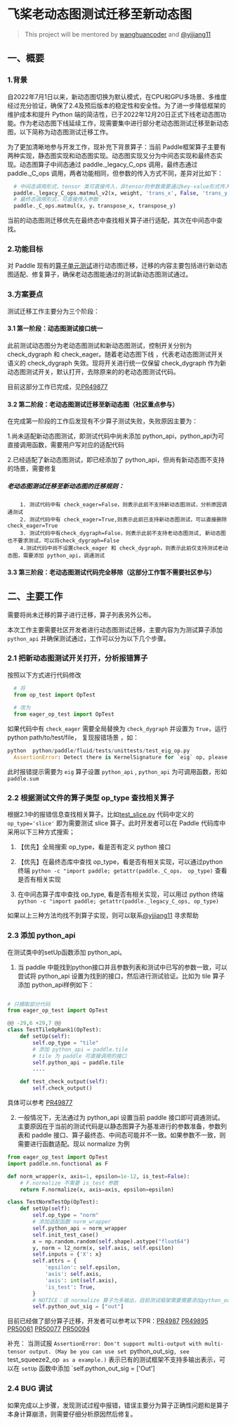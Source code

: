 # 飞桨老动态图测试迁移至新动态图

> This project will be mentored by [wanghuancoder](https://github.com/wanghuancoder) and [@yjjiang11](https://github.com/yjjiang11)
> 

## 一、概要
### 1.背景
 自2022年7月1日以来，新动态图切换为默认模式，在CPU和GPU多场景、多维度经过充分验证，确保了2.4及预后版本的稳定性和安全性。为了进一步降低框架的维护成本和提升 Python 端的简洁性，已于2022年12月20日正式下线老动态图功能。作为老动态图下线延续工作，现需要集中进行部分老动态图测试迁移至新动态图，以下简称为动态图测试迁移工作。

为了更加清晰地参与开发工作，现补充下背景算子：当前 Paddle框架算子主要有两种实现，静态图实现和动态图实现。动态图实现又分为中间态实现和最终态实现。动态图算子中间态通过 paddle._legacy_C_ops 调用，最终态通过 paddle._C_ops 调用，两者功能相同，但参数的传入方式不同，差异对比如下：

```python
  # 中间态调用形式，tensor 类可直接传入，非tensor的参数需要通过key-value形式传入
  paddle._legacy_C_ops.matmul_v2(x, weight, 'trans_x', False, 'trans_y', False)
  # 最终态调用形式，可直接传入参数
  paddle._C_ops.matmul(x, y，transpose_x, transpose_y)

```
当前的动态图测迁移优先在最终态中查找相关算子进行适配，其次在中间态中查找。
### 2.功能目标
对 Paddle 现有的[算子单元测试](https://github.com/PaddlePaddle/Paddle/tree/develop/python/paddle/fluid/tests/unittests)进行动态图迁移，迁移的内容主要包括进行新动态图适配、修复算子，确保老动态图能通过的测试新动态图测试通过。

### 3.方案要点
测试迁移工作主要分为三个阶段：

#### 3.1 第一阶段：动态图测试接口统一
此前测试动态图分为老动态图测试和新动态图测试，控制开关分别为 check_dygraph 和 check_eager。随着老动态图下线 ，代表老动态图测试开关语义的 check_dygraph 失效。现将开关进行统一仅保留 check_dygraph 作为新动态图测试开关，默认打开，去除原来的的老动态图测试代码。

目前这部分工作已完成，见[PR49877](https://github.com/PaddlePaddle/Paddle/pull/49877)

#### 3.2 第二阶段：老动态图测试迁移至新动态图（社区重点参与）

在完成第一阶段的工作后发现有不少算子测试失败，失败原因主要为：

1.尚未适配新动态图测试，即测试代码中尚未添加 python_api，python_api为可直接调用函数，需要用户写对应的适配代码

2.已经适配了新动态图测试，即已经添加了 python_api，但尚有新动态图不支持的场景，需要修复
    

##### 老动态图测试迁移至新动态图的迁移规则：

        1. 测试代码中有 check_eager=False，则表示此前不支持新动态图测试，分析原因调通测试
        2. 测试代码中有 check_eager=True,则表示此前已支持新动态图测试，可以直接删除check_eager=True
        3. 测试代码中有check_dygraph=False，则表示此前不支持老动态图测试, 新动态图也不要求测试，可以将check_dygraph=False
        4.测试代码中尚不设置check_eager 和 check_dygraph，则表示此前仅支持测试老动态图，需要添加 python_api，调通测试

#### 3.3 第三阶段：老动态图测试代码完全移除（这部分工作暂不需要社区参与）

## 二、主要工作

需要将尚未迁移的算子进行迁移，算子列表另外公布。

本次工作主要需要社区开发者进行动态图测试迁移，主要内容为为测试算子添加 `python_api` 并确保测试通过，工作可以分为以下几个步骤。

### 2.1 把新动态图测试开关打开，分析报错算子
按照以下方式进行代码修改
```python
  # 将
  from op_test import OpTest
  
  # 改为
  from eager_op_test import OpTest
```
如果代码中有 `check_eager` 需要全局替换为 `check_dygraph` 并设置为  `True`，运行 python path/to/test/file， 复现报错场景
，如：
```python
python  python/paddle/fluid/tests/unittests/test_eig_op.py 
  AssertionError: Detect there is KernelSignature for `eig` op, please set the `self.python_api` if you set check_dygraph = True
```
此时报错提示需要为 `eig` 算子设置 `python_api` , `python_api` 为可调用函数，形如 `paddle.sum`
### 2.2 根据测试文件的算子类型 op_type 查找相关算子
根据2.1中的报错信息查找相关算子。比如[test_slice.py](https://github.com/PaddlePaddle/Paddle/blob/develop/python/paddle/fluid/tests/unittests/test_slice_op.py) 代码中定义的`op_type='slice'` 即为需要测试 slice 算子。此时开发者可以在 Paddle 代码库中采用以下三种方式搜索；
   
1. 【优先】全局搜索 op_type，看是否有定义 python 接口

2. 【优先】在最终态库中查找 op_type，看是否有相关实现，可以通过python 终端 `python -c "import paddle; getattr(paddle._C_ops， op_type)` 查看是否有相关实现
3. 在中间态算子库中查找 op_type, 看是否有相关实现，可以用过 python 终端 `python -c "import paddle; getattr(paddle._legacy_C_ops, op_type)`

如果以上三种方法均找不到算子实现，则可以联系[@yjjiang11](https://github.com/yjjiang11) 寻求帮助

### 2.3 添加 python_api
在测试类中的setUp函数添加 python_api。

1. 当 paddle 中能找到python接口并且参数列表和测试中已写的参数一致，可以尝试将 python_api 设置为找到的接口，然后进行测试验证。比如为 tile 算子添加 python_api样例如下：

```python

# 只摘取部分代码
from eager_op_test import OpTest

@@ -29,6 +29,7 @@
class TestTileOpRank1(OpTest):
    def setUp(self):
        self.op_type = "tile"
        # 添加 python_api = paddle.tile
        # tile 为 paddle 可直接调用的接口
        self.python_api = paddle.tile
        ....

    def test_check_output(self):
        self.check_output()

```
具体可以参考 [PR49877](https://github.com/PaddlePaddle/Paddle/pull/49877)

2. 一般情况下，无法通过为 python_api 设置当前 paddle 接口即可调通测试。主要原因在于当前的测试代码是以静态图算子为基准进行的参数准备，参数列表和 paddle 接口、算子最终态、中间态可能并不一致。如果参数不一致，则需要进行函数适配。现以 normalize 为例

```python
from eager_op_test import OpTest
import paddle.nn.functional as F

def norm_wrapper(x, axis=1, epsilon=1e-12, is_test=False):
    # F.normalize 不需要 is_test 参数
    return F.normalize(x, axis=axis, epsilon=epsilon)

class TestNormTestOp(OpTest):
    def setUp(self):
        self.op_type = "norm"
        # 添加适配函数 norm_wrapper
        self.python_api = norm_wrapper
        self.init_test_case()
        x = np.random.random(self.shape).astype("float64")
        y, norm = l2_norm(x, self.axis, self.epsilon)
        self.inputs = {'X': x}
        self.attrs = {
            'epsilon': self.epsilon,
            'axis': self.axis,
            'axis': int(self.axis),
            'is_test': True,
        }
        # NOTICE：该 normalize 算子为多输出，目前测试框架需要需要添加python_out_sig来进行封装
        self.python_out_sig = ["out"]
```


目前已经做了部分算子迁移，开发者可以参考以下PR：[PR4987](https://github.com/PaddlePaddle/Paddle/pull/49877) [PR49895](https://github.com/PaddlePaddle/Paddle/pull/49895) [PR50061](https://github.com/PaddlePaddle/Paddle/pull/50061) [PR50077](https://github.com/PaddlePaddle/Paddle/pull/50077) [PR50094](https://github.com/PaddlePaddle/Paddle/pull/50093)

补充： 当测试报 `AssertionError: Don't support multi-output with multi-tensor output. (May be you can use set `python_out_sig`, see `test_squeeze2_op` as a example.)` 表示已有的测试框架不支持多输出表示，可以在 `setUp` 函数中添加 `self.python_out_sig = ['Out']


### 2.4 BUG 调试
如果完成以上步骤，发现测试过程中报错，错误主要分为算子正确性问题和是算子本身计算崩溃，则需要仔细分析原因然后修复。




